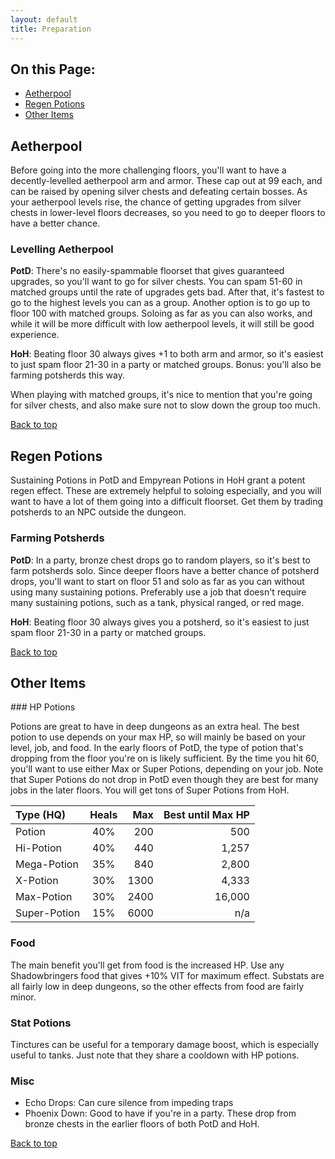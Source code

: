 ```yaml
---
layout: default
title: Preparation
---
```


## On this Page:

* [Aetherpool](#aetherpool)
* [Regen Potions](#regen-potions)
* [Other Items](#other-items)

## Aetherpool

<div class="surfacePane" markdown="1">
Before going into the more challenging floors, you'll want to have a
decently-levelled aetherpool arm and armor. These cap out at 99 each, and can
be raised by opening silver chests and defeating certain bosses. As your
aetherpool levels rise, the chance of getting upgrades from silver chests in
lower-level floors decreases, so you need to go to deeper floors to have a
better chance.

### Levelling Aetherpool

**PotD**: There's no easily-spammable floorset that gives guaranteed upgrades, so
you'll want to go for silver chests. You can spam 51-60 in matched groups until
the rate of upgrades gets bad. After that, it's fastest to go to the highest
levels you can as a group. Another option is to go up to floor 100 with matched
groups. Soloing as far as you can also works, and while it will be more
difficult with low aetherpool levels, it will still be good experience.

**HoH**: Beating floor 30 always gives +1 to both arm and armor, so it's
easiest to just spam floor 21-30 in a party or matched groups. Bonus: you'll
also be farming potsherds this way.

When playing with matched groups, it's nice to mention that you're going for
silver chests, and also make sure not to slow down the group too much.

[Back to top](#top)
</div>

## Regen Potions

<div class="surfacePane" markdown="1">
Sustaining Potions in PotD and Empyrean Potions in HoH grant a potent regen
effect. These are extremely helpful to soloing especially, and you will want to
have a lot of them going into a difficult floorset. Get them by trading
potsherds to an NPC outside the dungeon.

### Farming Potsherds

**PotD**: In a party, bronze chest drops go to random players, so it's best to
farm potsherds solo. Since deeper floors have a better chance of potsherd
drops, you'll want to start on floor 51 and solo as far as you can without
using many sustaining potions. Preferably use a job that doesn't require many
sustaining potions, such as a tank, physical ranged, or red mage.

**HoH**: Beating floor 30 always gives you a potsherd, so it's easiest to just
spam floor 21-30 in a party or matched groups.

[Back to top](#top)
</div>

## Other Items

<div class="surfacePane" markdown="1">
### HP Potions

Potions are great to have in deep dungeons as an extra heal. The best potion to
use depends on your max HP, so will mainly be based on your level, job, and
food. In the early floors of PotD, the type of potion that's dropping from the
floor you're on is likely sufficient. By the time you hit 60, you'll want to
use either Max or Super Potions, depending on your job. Note that Super Potions
do not drop in PotD even though they are best for many jobs in the later
floors. You will get tons of Super Potions from HoH.

| Type (HQ) | Heals | Max | Best until Max HP |
| :--- | :---: | --: | ----------------: |
| Potion | 40% | 200 | 500 |
| Hi-Potion | 40% | 440 | 1,257 |
| Mega-Potion | 35% | 840 | 2,800 |
| X-Potion | 30% | 1300 | 4,333 |
| Max-Potion | 30% | 2400 | 16,000 |
| Super-Potion | 15% | 6000 | n/a |

### Food

The main benefit you'll get from food is the increased HP. Use any
Shadowbringers food that gives +10% VIT for maximum effect. Substats are all
fairly low in deep dungeons, so the other effects from food are fairly minor.

### Stat Potions

Tinctures can be useful for a temporary damage boost, which is especially
useful to tanks. Just note that they share a cooldown with HP potions.

### Misc

* Echo Drops: Can cure silence from impeding traps
* Phoenix Down: Good to have if you're in a party. These drop from bronze
  chests in the earlier floors of both PotD and HoH.

[Back to top](#top)
</div>
